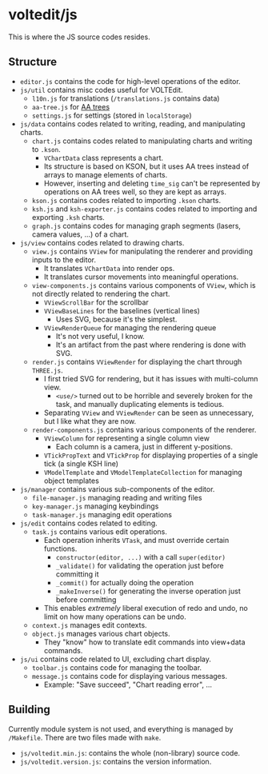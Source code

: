 # voltedit/js
This is where the JS source codes resides.

## Structure
* `editor.js` contains the code for high-level operations of the editor.
* `js/util` contains misc codes useful for VOLTEdit.
	* `l10n.js` for translations (`/translations.js` contains data)
	* `aa-tree.js` for [AA trees](https://en.wikipedia.org/wiki/AA_tree)
	* `settings.js` for settings (stored in `localStorage`)
* `js/data` contains codes related to writing, reading, and manipulating charts.
	* `chart.js` contains codes related to manipulating charts and writing to `.kson`.
		* `VChartData` class represents a chart.
		* Its structure is based on KSON, but it uses AA trees instead of arrays to manage elements of charts.
		* However, inserting and deleting `time_sig` can't be represented by operations on AA trees well, so they are kept as arrays.
	* `kson.js` contains codes related to importing `.kson` charts.
	* `ksh.js` and `ksh-exporter.js` contains codes related to importing and exporting `.ksh` charts.
	* `graph.js` contains codes for managing graph segments (lasers, camera values, ...) of a chart.
* `js/view` contains codes related to drawing charts.
	* `view.js` contains `VView` for manipulating the renderer and providing inputs to the editor.
		* It translates `VChartData` into render ops.
		* It translates cursor movements into meaningful operations.
	* `view-components.js` contains various components of `VView`, which is not directly related to rendering the chart.
		* `VViewScrollBar` for the scrollbar
		* `VViewBaseLines` for the baselines (vertical lines)
			* Uses SVG, because it's the simplest.
		* `VViewRenderQueue` for managing the rendering queue
			* It's not very useful, I know.
			* It's an artifact from the past where rendering is done with SVG.
	* `render.js` contains `VViewRender` for displaying the chart through `THREE.js`.
		* I first tried SVG for rendering, but it has issues with multi-column view.
			* `<use/>` turned out to be horrible and severely broken for the task, and manually duplicating elements is tedious.
		* Separating `VView` and `VViewRender` can be seen as unnecessary, but I like what they are now.
	* `render-components.js` contains various components of the renderer.
		* `VViewColumn` for representing a single column view
			* Each column is a camera, just in different y-positions.
		* `VTickPropText` and `VTickProp` for displaying properties of a single tick (a single KSH line)
		* `VModelTemplate` and `VModelTemplateCollection` for managing object templates
* `js/manager` contains various sub-components of the editor.
	* `file-manager.js` managing reading and writing files
	* `key-manager.js` managing keybindings
	* `task-manager.js` managing edit operations
* `js/edit` contains codes related to editing.
	* `task.js` contains various edit operations.
		* Each operation inherits `VTask`, and must override certain functions.
			* `constructor(editor, ...)` with a call `super(editor)`
			* `_validate()` for validating the operation just before committing it
			* `_commit()` for actually doing the operation
			* `_makeInverse()` for generating the inverse operation just before committing
		* This enables *extremely* liberal execution of redo and undo, no limit on how many operations can be undo.
	* `context.js` manages edit contexts.
	* `object.js` manages various chart objects.
		* They "know" how to translate edit commands into view+data commands.
* `js/ui` contains code related to UI, excluding chart display.
	* `toolbar.js` contains code for managing the toolbar.
	* `message.js` contains code for displaying various messages.
		* Example: "Save succeed", "Chart reading error", ...

## Building
Currently module system is not used, and everything is managed by `/Makefile`.
There are two files made with `make`.
* `js/voltedit.min.js`: contains the whole (non-library) source code.
* `js/voltedit.version.js`: contains the version information.
